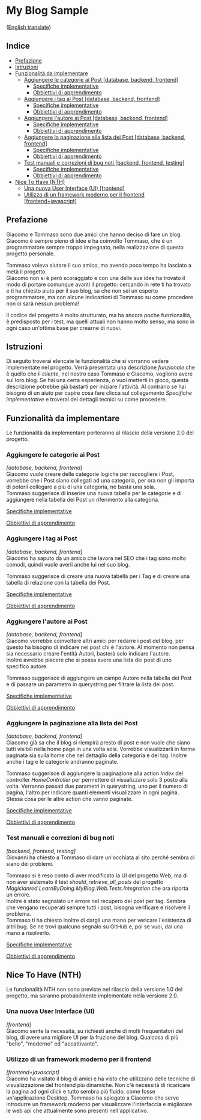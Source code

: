 # My Blog Sample
([English translate](README.md))

## Indice

- [Prefazione](#prefazione)  
- [Istruzioni](#istruzioni)  
- [Funzionalità da implementare](#funzionalità-da-implementare)  
    - [Aggiungere le categorie ai Post [database, backend, frontend]](#aggiungere-le-categorie-ai-post)
        - [Specifiche implementative](Features/PostCategories_IT.md) 
        - [Obbiettivi di apprendimento](LearningGoals/PostCategories_IT.md)  
    - [Aggiungere i tag ai Post [database, backend, frontend]](#aggiungere-i-tag-ai-post)
        - [Specifiche implementative](Features/PostTags_IT.md) 
        - [Obbiettivi di apprendimento](LearningGoals/PostTags_IT.md)  
    - [Aggiungere l'autore ai Post [database, backend, frontend]](#aggiungere-l'autore-ai-post)
        - [Specifiche implementative](Features/PostAuthor_IT.md) 
        - [Obbiettivi di apprendimento](LearningGoals/PostAuthor_IT.md)  
    - [Aggiungere la paginazione alla lista dei Post [database, backend, frontend]](#aggiungere-la-paginazione-alla-lista-dei-post)
        - [Specifiche implementative](Features/PostPagination_IT.md) 
        - [Obbiettivi di apprendimento](LearningGoals/PostPagination_IT.md)  
    - [Test manuali e correzioni di bug noti [backend, frontend, testing]](#test-manuali-e-correzioni-di-bug-noti)
        - [Specifiche implementative](Features/TestingAndBugFixing_IT.md) 
        - [Obbiettivi di apprendimento](LearningGoals/TestingAndBugFixing_IT.md)  
- [Nice To Have (NTH)](#nice-to-have-(nth))  
    - [Una nuova User Interface (UI) [frontend]](#una-nuova-user-interface-(ui))  
    - [Utilizzo di un framework moderno per il frontend [frontend+javascript]](#utilizzo-di-un-framework-moderno-per-il-frontend)  

## Prefazione
Giacomo e Tommaso sono due amici che hanno deciso di fare un blog.  
Giacomo è sempre pieno di idee e ha coinvolto Tommaso, che è un programmatore sempre troppo impegnato, nella realizzazione di questo progetto personale.  

Tommaso voleva aiutare il suo amico, ma avendo poco tempo ha lasciato a metà il progetto.  
Giacomo non si è però scoraggiato e con una delle sue idee ha trovato il modo di portare comunque avanti il progetto: cercando in rete ti ha trovato e ti ha chiesto aiuto per il suo blog, sa che non sei un esperto programmatore, ma con alcune indicazioni di Tommaso su come procedere non ci sarà nessun problema!  

Il codice del progetto è molto strutturato, ma ha ancora poche funzionalità, è predisposto per i test, ma quelli attuali non hanno molto senso, ma sono in ogni caso un'ottima base per crearne di nuovi.  

## Istruzioni
Di seguito troverai elencate le funzionalità che si vorranno vedere implementate nel progetto. Verrà presentata una descrizione *funzionale* che è quello che il *cliente*, nel nostro caso Tommaso e Giacomo, vogliono avere sul loro blog. Se hai una certa esperienza, o vuoi metterti in gioco, questa descrizione potrebbe già bastarti per iniziare l'attività. Al contrario se hai bisogno di un aiuto per capire cosa fare clicca sul collegamento *Specifiche implementative* e troverai dei dettagli tecnici su come procedere.  

## Funzionalità da implementare
Le funzionalità da implementare porteranno al rilascio della versione 2.0 del progetto.  

### Aggiungere le categorie ai Post
*[database, backend, frontend]*  
Giacomo vuole creare delle categorie logiche per raccogliere i Post, vorrebbe che i Post siano collegati ad una categoria, per ora non gli importa di poterli collegare a più di una categoria, ne basta una sola.  
Tommaso suggerisce di inserire una nuova tabella per le categorie e di aggiungere nella tabella dei Post un riferimento alla categoria.  

[Specifiche implementative](Features/PostCategories_IT.md)  

[Obbiettivi di apprendimento](LearningGoals/PostCategories_IT.md)  

### Aggiungere i tag ai Post
*[database, backend, frontend]*  
Giacomo ha saputo da un amico che lavora nel SEO che i tag sono molto comodi, quindi vuole averli anche lui nel suo blog.  

Tommaso suggerisce di creare una nuova tabella per i Tag e di creare una tabella di relazione con la tabella dei Post.  

[Specifiche implementative](Features/PostTags_IT.md)  

[Obbiettivi di apprendimento](LearningGoals/PostTags_IT.md)  

### Aggiungere l'autore ai Post
*[database, backend, frontend]*  
Giacomo vorrebbe coinvoltere altri amici per redarre i post del blog, per questo ha bisogno di indicare nei post chi è l'autore. Al momento non pensa sia necessario creare l'entità Autori, basterà solo indicare l'autore.  
Inoltre avrebbe piacere che si possa avere una lista dei post di uno specifico autore.  

Tommaso suggerisce di aggiungere un campo Autore nella tabella dei Post e di passare un parametro in querystring per filtrare la lista dei post.  

[Specifiche implementative](Features/PostAuthor_IT.md)  

[Obbiettivi di apprendimento](LearningGoals/PostAuthor_IT.md)  

### Aggiungere la paginazione alla lista dei Post
*[database, backend, frontend]*  
Giacomo già sa che il blog si riempirà presto di post e non vuole che siano tutti visibili nella home page in una volta sola. Vorrebbe visualizzarli in forma paginata sia sulla home che nel dettaglio della categoria e dei tag. Inoltre anche i tag e le categorie andranno paginate.    

Tommaso suggerisce di aggiungere la paginazione alla action *Index* del controller *HomeController* per permettere di visualizzare solo 3 posto alla volta. Verranno passati due parametri in querystring, uno per il numero di pagina, l'altro per indicare quanti elementi visualizzare in ogni pagina. Stessa cosa per le altre action che vanno paginate.  

[Specifiche implementative](Features/PostPagination_IT.md)  

[Obbiettivi di apprendimento](LearningGoals/PostPagination_IT.md)  

### Test manuali e correzioni di bug noti
*[backend, frontend, testing]*  
Giovanni ha chiesto a Tommaso di dare un'occhiata al sito perché sembra ci siano dei problemi.  

Tommaso si è reso conto di aver modificato la UI del progetto Web, ma di non aver sistemato il test *should_retrieve_all_posts* del progetto *Magicianred.LearnByDoing.MyBlog.Web.Tests.Integration* che ora riporta un errore.  
Inoltre è stato segnalato un errore nel recupero dei post per tag. Sembra che vengano recuperati sempre tutti i post, bisogna verificare e risolvere il problema.  
Tommaso ti ha chiesto inoltre di dargli una mano per vericare l'esistenza di altri bug. Se ne trovi qualcuno segnalo su GitHub e, poi se vuoi, dai una mano a risolverlo.  

[Specifiche implementative](Features/TestingAndBugFixing_IT.md)  

[Obbiettivi di apprendimento](LearningGoals/TestingAndBugFixing_IT.md)  

## Nice To Have (NTH)
Le funzionalità NTH non sono previste nel rilascio della versione 1.0 del progetto, ma saranno probabilmente implementate nella versione 2.0.  

### Una nuova User Interface (UI)
*[frontend]*  
Giacomo sente la necessità, su richiesti anche di molti frequentatori del blog, di avere una migliore UI per la fruzione del blog. Qualcosa di più "bello", "moderno" ed "accattivante".

### Utilizzo di un framework moderno per il frontend
*[frontend+javascript]*  
Giacomo ha visitato il blog di amici e ha visto che utilizzano delle tecniche di visualizzazione del frontend più dinamiche. Non c'è necessità di ricaricare la pagina ad ogni click e tutto sembra più fluido, come fosse un'applicazione Desktop. Tommaso ha spiegato a Giacomo che serve introdurre un framework moderno per visualizzare l'interfaccia e migliorare le web api che attualmente sono presenti nell'applicativo.

